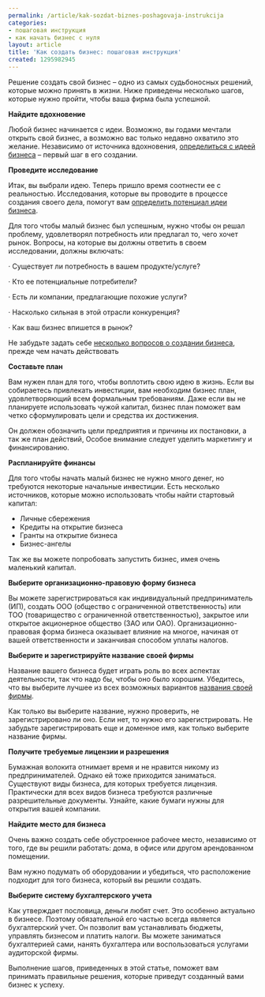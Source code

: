 ```yaml
---
permalink: /article/kak-sozdat-biznes-poshagovaja-instrukcija
categories:
- пошаговая инструкция
- как начать бизнес с нуля
layout: article
title: 'Как создать бизнес: пошаговая инструкция'
created: 1295982945
---
```

<p>Решение создать свой бизнес – одно из самых судьбоносных решений, которые можно принять в жизни. Ниже приведены несколько шагов, которые нужно пройти, чтобы ваша фирма была успешной.</p>
<!--break-->
<p><b>Найдите вдохновение</b></p>

<p>Любой бизнес начинается с идеи. Возможно, вы годами мечтали открыть свой бизнес, а возможно вас только недавно охватило это желание. Независимо от источника вдохновения, <a href="http://www.business101.ru/category/статьи/идеи-бизнеса">определиться с идеей бизнеса</a> – первый шаг в его создании.</p>

<p><b>Проведите исследование</b></p>

<p>Итак, вы выбрали идею. Теперь пришло время соотнести ее с реальностью. Исследования, которые вы проводите в процессе создания своего дела, помогут вам <a href="http://www.business101.ru/article/kak-ocenit-ideju-biznesa">определить потенциал идеи бизнеса</a>.</p>

<p>Для того чтобы малый бизнес был успешным, нужно чтобы он решал проблему, удовлетворял потребность или предлагал то, чего хочет рынок. Вопросы, на которые вы должны ответить в своем исследовании, должны включать:</p>

<p>· Существует ли потребность в вашем продукте/услуге?</p>

<p>· Кто ее потенциальные потребители?</p>

<p>· Есть ли компании, предлагающие похожие услуги?</p>

<p>· Насколько сильная в этой отрасли конкуренция?</p>

<p>· Как ваш бизнес впишется в рынок?</p>

<p>Не забудьте задать себе <a href="http://www.business101.ru/article/5-voprosov-kotorye-stoit-zadat-sebe-pered-t">несколько вопросов о создании бизнеса</a>, прежде чем начать действовать</p>

<p><b>Составьте план</b></p>

<p>Вам нужен план для того, чтобы воплотить свою идею в жизнь. Если вы собираетесь привлекать инвестиции, вам необходим бизнес план, удовлетворяющий всем формальным требованиям. Даже если вы не планируете использовать чужой капитал, бизнес план поможет вам четко сформулировать цели и средства их достижения.</p>

<p>Он должен обозначить цели предприятия и причины их постановки, а так же план действий, Особое внимание следует уделить маркетингу и финансированию.</p>

<p><b>Распланируйте финансы</b></p>

<p>Для того чтобы начать малый бизнес не нужно много денег, но требуются некоторые начальные инвестиции. Есть несколько источников, которые можно использовать чтобы найти стартовый капитал: </p>

<ul>
  <li>Личные сбережения </li>

  <li>Кредиты на открытие бизнеса </li>

  <li>Гранты на открытие бизнеса </li>

  <li>Бизнес-ангелы </li>
</ul>

<p>Так же вы можете попробовать запустить бизнес, имея очень маленький капитал.</p>

<p><b>Выберите организационно-правовую форму бизнеса</b></p>

<p>Вы можете зарегистрироваться как индивидуальный предприниматель (ИП), создать ООО (общество с ограниченной ответственность) или ТОО (товарищество с ограниченной ответственностью), закрытое или открытое акционерное общество (ЗАО или ОАО). Организационно-правовая форма бизнеса оказывает влияние на многое, начиная от вашей ответственности и заканчивая способом уплаты налогов.</p>

<p><b>Выберите и зарегистрируйте название своей фирмы</b></p>

<p>Название вашего бизнеса будет играть роль во всех аспектах деятельности, так что надо бы, чтобы оно было хорошим. Убедитесь, что вы выберите лучшее из всех возможных вариантов <a href="http://www.business101.ru/article/как-назвать-фирму">названия своей фирмы</a>.</p>

<p>Как только вы выберите название, нужно проверить, не зарегистрировано ли оно. Если нет, то нужно его зарегистрировать. Не забудьте зарегистрировать еще и доменное имя, как только выберите название фирмы.</p>

<p><b>Получите требуемые лицензии и разрешения</b></p>

<p>Бумажная волокита отнимает время и не нравится никому из предпринимателей. Однако ей тоже приходится заниматься. Существуют виды бизнеса, для которых требуется лицензия. Практически для всех видов бизнеса требуются различные разрешительные документы. Узнайте, какие бумаги нужны для открытия вашей компании.</p>

<p><b>Найдите место для бизнеса</b></p>

<p>Очень важно создать себе обустроенное рабочее место, независимо от того, где вы решили работать: дома, в офисе или другом арендованном помещении.</p>

<p>Вам нужно подумать об оборудовании и убедиться, что расположение подходит для того бизнеса, который вы решили создать.</p>

<p><b>Выберите систему бухгалтерского учета</b></p>

<p>Как утверждает пословица, деньги любят счет. Это особенно актуально в бизнесе. Поэтому обязательной его частью всегда является бухгалтерский учет. Он позволит вам устанавливать бюджеты, управлять бизнесом и платить налоги. Вы можете заниматься бухгалтерией сами, нанять бухгалтера или воспользоваться услугами аудиторской фирмы.</p>

<p>Выполнение шагов, приведенных в этой статье, поможет вам принимать правильные решения, которые приведут созданный вами бизнес к успеху.</p>
